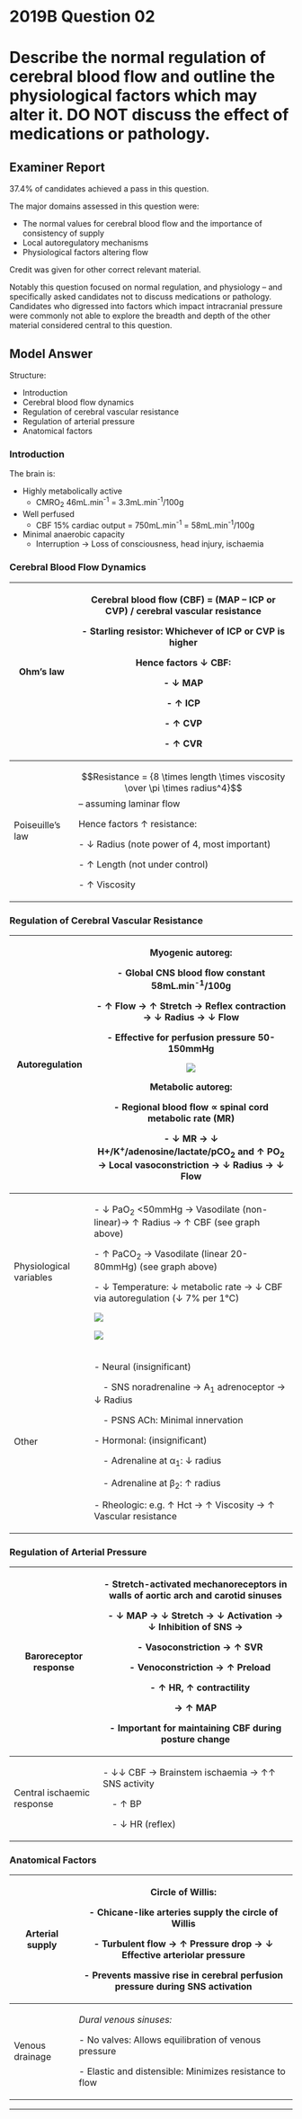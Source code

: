 <div class = "saq"> 

# 2019B Question 02 
# Describe the normal regulation of cerebral blood flow and outline the physiological factors which may alter it. DO NOT discuss the effect of medications or pathology.



## Examiner Report
37.4% of candidates achieved a pass in this question.


The major domains assessed in this question were:
* The normal values for cerebral blood flow and the importance of consistency of supply
* Local autoregulatory mechanisms
* Physiological factors altering flow


Credit was given for other correct relevant material.


Notably this question focused on normal regulation, and physiology – and specifically asked candidates not to discuss medications or pathology. Candidates who digressed into factors which impact intracranial pressure were commonly not able to explore the breadth and depth of the other material considered central to this question.

## Model Answer
Structure:
- Introduction
- Cerebral blood flow dynamics
- Regulation of cerebral vascular resistance
- Regulation of arterial pressure
- Anatomical factors

### Introduction
The brain is:
- Highly metabolically active
	- CMRO<sub>2</sub> 46mL.min<sup>-1</sup> = 3.3mL.min<sup>-1</sup>/100g
- Well perfused
	- CBF 15% cardiac output = 750mL.min<sup>-1</sup> = 58mL.min<sup>-1</sup>/100g
- Minimal anaerobic capacity
	- Interruption → Loss of consciousness, head injury, ischaemia

### Cerebral Blood Flow Dynamics

|Ohm’s law|<p>Cerebral blood flow (CBF) = (MAP – ICP or CVP) / cerebral vascular resistance</p><p>- Starling resistor: Whichever of ICP or CVP is higher</p><p>Hence factors ↓ CBF:</p><p>- ↓ MAP</p><p>- ↑ ICP</p><p>- ↑ CVP</p><p>- ↑ CVR</p>|
| -- | -- |
|Poiseuille’s law|<p>$$Resistance = {8 \times length \times viscosity \over \pi \times radius^4}$$ – assuming laminar flow</p><p>Hence factors ↑ resistance:</p><p>- ↓ Radius (note power of 4, most important)</p><p>- ↑ Length (not under control)</p><p>- ↑ Viscosity</p>|

### Regulation of Cerebral Vascular Resistance

|Autoregulation|<p>Myogenic autoreg:</p><p>- Global CNS blood flow constant 58mL.min<sup>-1</sup>/100g</p><p>- ↑ Flow → ↑ Stretch → Reflex contraction → ↓ Radius → ↓ Flow</p><p>- Effective for perfusion pressure 50-150mmHg</p><p><img src="resources\CPP-vs-CBF.svg"></p><p></p><p></p><p>Metabolic autoreg:</p><p>- Regional blood flow ∝ spinal cord metabolic rate (MR)</p><p>- ↓ MR → ↓ H+/K<sup>+</sup>/adenosine/lactate/pCO<sub>2</sub> and ↑ PO<sub>2</sub> → Local vasoconstriction → ↓ Radius → ↓ Flow</p>|
| -- | -- |
|Physiological variables|<p>- ↓ PaO<sub>2</sub> <50mmHg → Vasodilate (non-linear)→ ↑ Radius → ↑ CBF (see graph above)</p><p>- ↑ PaCO<sub>2</sub> → Vasodilate (linear 20-80mmHg) (see graph above)</p><p>- ↓ Temperature: ↓ metabolic rate → ↓ CBF via autoregulation (↓ 7% per 1°C)</p><p><img src="resources\PaCO2-vsCBF.svg"></p><p><img src="resources\temp-vs-CBF.svg"></p>|
|Other|<p>- Neural (insignificant)</p><p>&emsp;- SNS noradrenaline → Α<sub>1</sub> adrenoceptor → ↓ Radius</p><p>&emsp;- PSNS ACh: Minimal innervation</p><p>- Hormonal: (insignificant)</p><p>&emsp;- Adrenaline at α<sub>1</sub>: ↓ radius</p><p>&emsp;- Adrenaline at β<sub>2</sub>: ↑ radius</p><p>- Rheologic: e.g. ↑ Hct → ↑ Viscosity → ↑ Vascular resistance</p>|

### Regulation of Arterial Pressure

|Baroreceptor response|<p>- Stretch-activated mechanoreceptors in walls of aortic arch and carotid sinuses</p><p>- ↓ MAP → ↓ Stretch → ↓ Activation → ↓ Inhibition of SNS → </p><p>&emsp;- Vasoconstriction → ↑ SVR</p><p>&emsp;- Venoconstriction → ↑ Preload</p><p>&emsp;- ↑ HR, ↑ contractility</p><p>→ ↑ MAP</p><p>- Important for maintaining CBF during posture change</p>|
| -- | -- |
|Central ischaemic response|<p>- ↓↓ CBF → Brainstem ischaemia → ↑↑ SNS activity</p><p>&emsp;- ↑ BP</p><p>&emsp;- ↓ HR (reflex)</p>|

### Anatomical Factors

|Arterial supply|<p>Circle of Willis:</p><p>- Chicane-like arteries supply the circle of Willis</p><p>- Turbulent flow → ↑ Pressure drop → ↓ Effective arteriolar pressure</p><p>- Prevents massive rise in cerebral perfusion pressure during SNS activation</p>|
| -- | -- |
|Venous drainage|<p>*Dural venous sinuses:*</p><p>- No valves: Allows equilibration of venous pressure</p><p>- Elastic and distensible: Minimizes resistance to flow</p>|




--- 

</div>